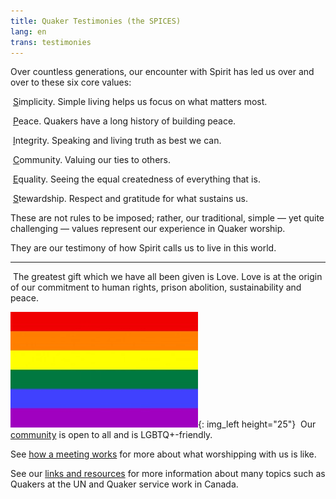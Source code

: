 ```yaml
---
title: Quaker Testimonies (the SPICES)
lang: en
trans: testimonies
---
```

Over countless generations, our encounter with Spirit has led us over and over to these six core values:

<i class="far fa-circle fa-fw fa-2x color-1-dark-text down_a_bit_more"></i> &nbsp;<u>S</u>implicity. Simple living helps us focus on what matters most.

<i class="fas fa-dove fa-fw fa-2x color-1-light-text down_a_bit_more"></i> &nbsp;<u>P</u>eace. Quakers have a long history of building peace. 

<i class="fas fa-handshake fa-fw fa-2x color-1-dark-text down_a_bit_more"></i> &nbsp;<u>I</u>ntegrity. Speaking and living truth as best we can.

<i class="fas fa-comments fa-fw fa-2x color-1-text down_a_bit_more"></i> &nbsp;<u>C</u>ommunity. Valuing our ties to others.

<i class="fab fa-creative-commons-nd fa-fw fa-2x color-1-light-text down_a_bit_more"></i> &nbsp;<u>E</u>quality. Seeing the equal createdness of everything that is.

<i class="fab fa-pagelines fa-fw fa-2x down_a_bit_more" style="color: darkgreen;"></i> &nbsp;<u>S</u>tewardship. Respect and gratitude for what sustains us.
<br>

These are not rules to be imposed; rather, our traditional, simple — yet quite challenging — values represent our experience in Quaker worship. 

They are our testimony of how Spirit calls us to live in this world. 

*************

<i class="fas fa-heart fa-fw fa-2x down_a_bit_more" style="color: indianred"></i> &nbsp;The greatest gift which we have all been given is Love. Love is at the origin of our commitment to human rights, prison abolition, sustainability and peace.
  
![](/assets/images/Rainbow-Flag.jpg){: img_left height="25"} &nbsp;Our [community](/intro) is open to all and is LGBTQ+-friendly.

See [how a meeting works](/about.html) for more about what worshipping with us is like.

See our [links and resources](/links_history.html) for more information about many topics such as Quakers at the UN and Quaker service work in Canada.
